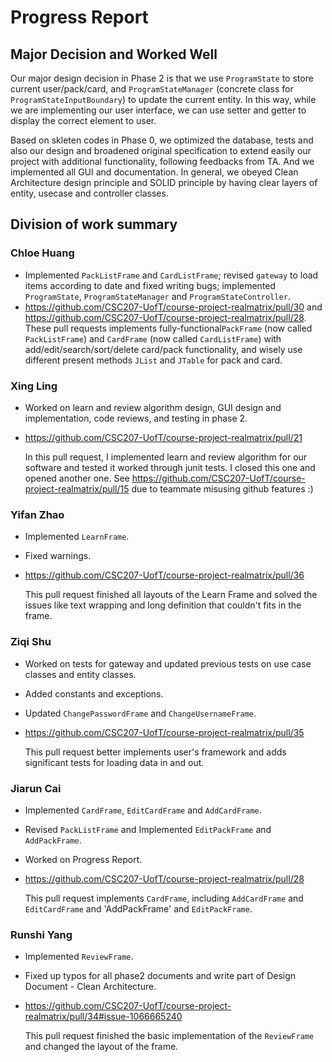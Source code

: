 # Progress Report

## Major Decision and Worked Well
Our major design decision in Phase 2 is that we use `ProgramState` to store current user/pack/card, and `ProgramStateManager` (concrete class for `ProgramStateInputBoundary`)
to update the current entity. In this way, while we are implementing our user interface, we can use setter and getter to display the correct element to user.

Based on skleten codes in Phase 0, we optimized the database, tests and also our design and broadened original specification to extend easily our project with additional functionality, following feedbacks from TA. 
And we implemented all GUI and documentation.
In general, we obeyed Clean Architecture design principle and SOLID principle by having clear layers of entity, usecase and controller classes.

## Division of work summary
### Chloe Huang
- Implemented `PackListFrame` and `CardListFrame`; revised `gateway` to load items according to date and fixed writing bugs; implemented `ProgramState`, `ProgramStateManager` and `ProgramStateController`.
- https://github.com/CSC207-UofT/course-project-realmatrix/pull/30 and https://github.com/CSC207-UofT/course-project-realmatrix/pull/28. These pull requests implements fully-functional`PackFrame` (now called `PackListFrame`) and `CardFrame` (now called `CardListFrame`) with add/edit/search/sort/delete card/pack functionality, and wisely use different present methods `JList` and `JTable` for pack and card. 

### Xing Ling
- Worked on learn and review algorithm design, GUI design and implementation, code reviews, and testing in phase 2. 
- https://github.com/CSC207-UofT/course-project-realmatrix/pull/21 

   In this pull request, I implemented learn and review algorithm for our software and tested it worked through junit tests. I closed this one and opened another one. 
See https://github.com/CSC207-UofT/course-project-realmatrix/pull/15
due to teammate misusing github features :)

### Yifan Zhao
- Implemented `LearnFrame`.
- Fixed warnings.
- https://github.com/CSC207-UofT/course-project-realmatrix/pull/36

  This pull request finished all layouts of the Learn Frame and solved the issues like text wrapping and long definition that couldn't fits in the frame.

### Ziqi Shu
- Worked on tests for gateway and updated previous tests on use case classes and entity classes. 
- Added constants and exceptions. 
- Updated `ChangePasswordFrame` and `ChangeUsernameFrame`.
- https://github.com/CSC207-UofT/course-project-realmatrix/pull/35

  This pull request better implements user's framework and adds significant tests for loading data in and out.

### Jiarun Cai
- Implemented `CardFrame`, `EditCardFrame` and `AddCardFrame`.
- Revised `PackListFrame` and Implemented `EditPackFrame` and `AddPackFrame`.
- Worked on Progress Report.
- https://github.com/CSC207-UofT/course-project-realmatrix/pull/28

  This pull request implements `CardFrame`, including `AddCardFrame` and `EditCardFrame` and 'AddPackFrame' and `EditPackFrame`.

### Runshi Yang
- Implemented `ReviewFrame`.
- Fixed up typos for all phase2 documents and write part of Design Document - Clean Architecture.
- https://github.com/CSC207-UofT/course-project-realmatrix/pull/34#issue-1066665240

  This pull request finished the basic implementation of the `ReviewFrame` and changed the layout of the frame.




